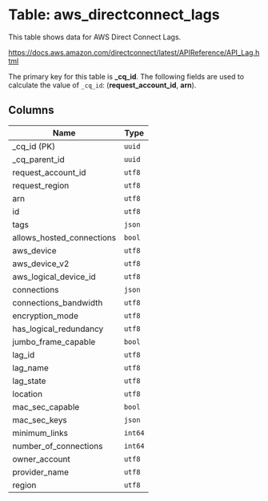 # Table: aws_directconnect_lags

This table shows data for AWS Direct Connect Lags.

https://docs.aws.amazon.com/directconnect/latest/APIReference/API_Lag.html

The primary key for this table is **_cq_id**.
The following fields are used to calculate the value of `_cq_id`: (**request_account_id**, **arn**).

## Columns

| Name          | Type          |
| ------------- | ------------- |
|_cq_id (PK)|`uuid`|
|_cq_parent_id|`uuid`|
|request_account_id|`utf8`|
|request_region|`utf8`|
|arn|`utf8`|
|id|`utf8`|
|tags|`json`|
|allows_hosted_connections|`bool`|
|aws_device|`utf8`|
|aws_device_v2|`utf8`|
|aws_logical_device_id|`utf8`|
|connections|`json`|
|connections_bandwidth|`utf8`|
|encryption_mode|`utf8`|
|has_logical_redundancy|`utf8`|
|jumbo_frame_capable|`bool`|
|lag_id|`utf8`|
|lag_name|`utf8`|
|lag_state|`utf8`|
|location|`utf8`|
|mac_sec_capable|`bool`|
|mac_sec_keys|`json`|
|minimum_links|`int64`|
|number_of_connections|`int64`|
|owner_account|`utf8`|
|provider_name|`utf8`|
|region|`utf8`|